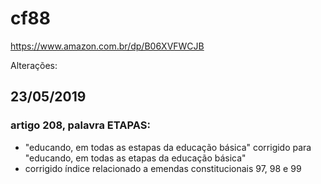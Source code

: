 # cf88

https://www.amazon.com.br/dp/B06XVFWCJB

Alterações:

## 23/05/2019
 ### artigo 208, palavra ETAPAS:
 - "educando, em todas as estapas da educação básica" corrigido para "educando, em todas as etapas da educação básica"
 - corrigido índice relacionado a emendas constitucionais 97, 98 e 99
